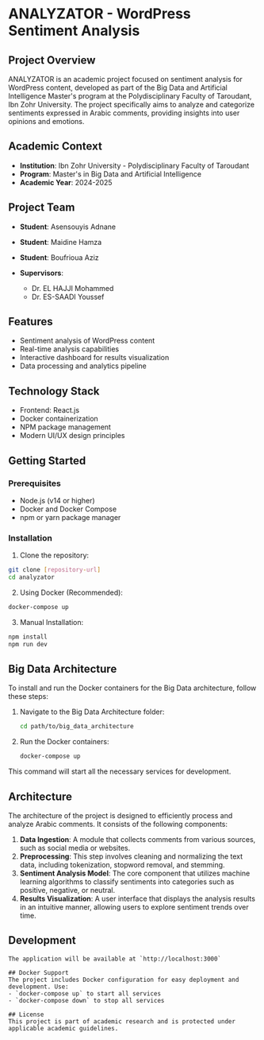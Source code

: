 # ANALYZATOR - WordPress Sentiment Analysis

## Project Overview
ANALYZATOR is an academic project focused on sentiment analysis for WordPress content, developed as part of the Big Data and Artificial Intelligence Master's program at the Polydisciplinary Faculty of Taroudant, Ibn Zohr University. The project specifically aims to analyze and categorize sentiments expressed in Arabic comments, providing insights into user opinions and emotions.


## Academic Context
- **Institution**: Ibn Zohr University - Polydisciplinary Faculty of Taroudant
- **Program**: Master's in Big Data and Artificial Intelligence
- **Academic Year**: 2024-2025

## Project Team
- **Student**: Asensouyis Adnane 
- **Student**: Maidine Hamza 
- **Student**: Boufrioua Aziz

- **Supervisors**: 
  - Dr. EL HAJJI Mohammed
  - Dr. ES-SAADI Youssef

## Features
- Sentiment analysis of WordPress content
- Real-time analysis capabilities
- Interactive dashboard for results visualization
- Data processing and analytics pipeline

## Technology Stack
- Frontend: React.js
- Docker containerization
- NPM package management
- Modern UI/UX design principles

## Getting Started

### Prerequisites
- Node.js (v14 or higher)
- Docker and Docker Compose
- npm or yarn package manager

### Installation

1. Clone the repository:
```bash
git clone [repository-url]
cd analyzator
```

2. Using Docker (Recommended):
```bash
docker-compose up
```

3. Manual Installation:
```bash
npm install
npm run dev
```

## Big Data Architecture

To install and run the Docker containers for the Big Data architecture, follow these steps:

1. Navigate to the Big Data Architecture folder:
   ```bash
   cd path/to/big_data_architecture
   ```

2. Run the Docker containers:
   ```bash
   docker-compose up
   ```

This command will start all the necessary services for development.

## Architecture
The architecture of the project is designed to efficiently process and analyze Arabic comments. It consists of the following components:
1. **Data Ingestion**: A module that collects comments from various sources, such as social media or websites.
2. **Preprocessing**: This step involves cleaning and normalizing the text data, including tokenization, stopword removal, and stemming.
3. **Sentiment Analysis Model**: The core component that utilizes machine learning algorithms to classify sentiments into categories such as positive, negative, or neutral.
4. **Results Visualization**: A user interface that displays the analysis results in an intuitive manner, allowing users to explore sentiment trends over time.


## Development
```
The application will be available at `http://localhost:3000`

## Docker Support
The project includes Docker configuration for easy deployment and development. Use:
- `docker-compose up` to start all services
- `docker-compose down` to stop all services

## License
This project is part of academic research and is protected under applicable academic guidelines.
